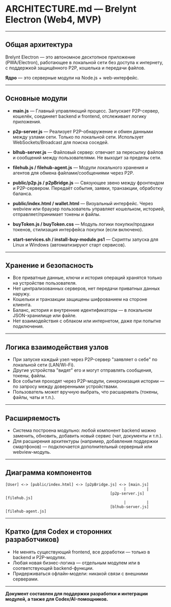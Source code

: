 # ARCHITECTURE.md — Brelynt Electron (Web4, MVP)

---

## Общая архитектура

Brelynt Electron — это автономное десктопное приложение (PWA/Electron), работающее в локальной сети без доступа к интернету, с поддержкой защищённого P2P, кошелька и передачи файлов.

**Ядро** — это серверные модули на Node.js + web-интерфейс.

---

## Основные модули

* **main.js** — Главный управляющий процесс. Запускает P2P-сервер, кошелёк, соединяет backend и frontend, отслеживает логику приложения.

* **p2p-server.js** — Реализует P2P-обнаружение и обмен данными между узлами сети. Только по локальной сети. Использует WebSockets/Broadcast для поиска соседей.

* **blhub-server.js** — Файловый сервер: отвечает за пересылку файлов и сообщений между пользователями. Не выходит за пределы сети.

* **filehub.js / filehub-agent.js** — Модули локального хранения и агентов для обмена файлами/сообщениями через P2P.

* **public/p2p.js / p2pBridge.js** — Связующее звено между фронтендом и P2P-сервером. Передаёт события, заявки, транзакции, обработку баланса.

* **public/index.html / wallet.html** — Визуальный интерфейс. Через webview или браузер пользователь управляет кошельком, историей, отправляет/принимает токены и файлы.

* **buyToken.js / buyToken.css** — Модуль логики покупки/продажи токенов, стилизация интерфейса покупки (если включено).

* **start-services.sh / install-buy-module.ps1** — Скрипты запуска для Linux и Windows (автоматизируют старт сервисов).

---

## Хранение и безопасность

* Все приватные данные, ключи и история операций хранятся только на устройстве пользователя.
* Нет централизованных серверов, нет передачи приватных данных наружу.
* Кошельки и транзакции защищены шифрованием на стороне клиента.
* Баланс, история и внутренние идентификаторы — в локальном JSON-хранилище или файле.
* Нет взаимодействия с облаком или интернетом, даже при попытке подключения.

---

## Логика взаимодействия узлов

* При запуске каждый узел через P2P-сервер "заявляет о себе" по локальной сети (LAN/Wi-Fi).
* Другие устройства "видят" его и могут отправлять сообщения, токены, файлы.
* Все события проходят через P2P-модули, синхронизация истории — по запросу между доверенными устройствами.
* Пользователь может вручную выбрать, что расшаривать (токены, файлы, чаты и т.п.).

---

## Расширяемость

* Система построена модульно: любой компонент backend можно заменить, обновить, добавить новый сервис (чат, документы и т.п.).
* Для расширения архитектуры (например, добавления поддержки смартфонов) — подключается дополнительный серверный или webview-модуль.

---

## Диаграмма компонентов

```
[User] <-> [public/index.html] <-> [p2pBridge.js] <-> [main.js]
                                                    |         |
                                              [p2p-server.js] [filehub.js]
                                                    |         |
                                              [blhub-server.js][filehub-agent.js]
```

---

## Кратко (для Codex и сторонних разработчиков)

* Не менять существующий frontend, все доработки — только в backend и P2P-модулях.
* Любая новая бизнес-логика — отдельным модулем или в соответствующей backend-функции.
* Придерживаться офлайн-модели: никакой связи с внешними серверами.

---

**Документ составлен для поддержки разработки и интеграции модулей, а также для Codex/AI-помощников.**

